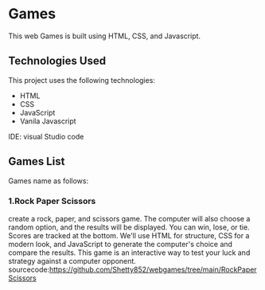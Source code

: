 # Games
 This web Games is built using HTML, CSS, and Javascript. 

## Technologies Used

This project uses the following technologies:

- HTML
- CSS
- JavaScript
- Vanila Javascript

IDE: visual Studio code 

## Games List
 Games name as follows:

### 1.Rock Paper Scissors
  create a rock, paper, and scissors game. The computer will also choose a random option, and the results will be displayed. You can win, lose, or tie. Scores are tracked at the bottom. We'll use HTML for structure, CSS for a modern look, and JavaScript to generate the computer's choice and compare the results. This game is an interactive way to test your luck and strategy against a computer opponent.
sourcecode:https://github.com/Shetty852/webgames/tree/main/RockPaperScissors